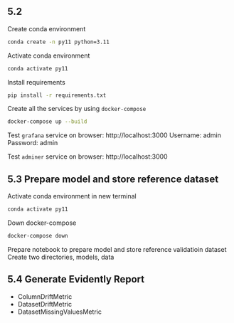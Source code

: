 ## 5.2
Create conda environment
```bash
conda create -n py11 python=3.11
```

Activate conda environment
```bash
conda activate py11
```

Install requirements
```bash
pip install -r requirements.txt
```

Create all the services by using `docker-compose`
```bash
docker-compose up --build
```

Test `grafana` service on browser:
http://localhost:3000
Username: admin
Password: admin

Test `adminer` service on browser:
http://localhost:3000

## 5.3 Prepare model and store reference dataset

Activate conda environment in new terminal
```bash
conda activate py11
```

Down docker-compose
```bash
docker-compose down
```

Prepare notebook to prepare model and store reference validatioin dataset
Create two directories, models, data

## 5.4 Generate Evidently Report
* ColumnDriftMetric
* DatasetDriftMetric
* DatasetMissingValuesMetric


